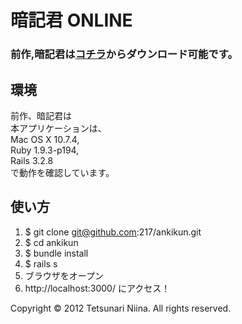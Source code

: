 # 暗記君 ONLINE

### 前作,暗記君は[コチラ](http://ux.getuploader.com/ankikun/download/1/%E6%9A%97%E8%A8%98%E5%90%9B.rar)からダウンロード可能です。

## 環境
前作、暗記君は  
本アプリケーションは、  
Mac OS X 10.7.4,  
Ruby 1.9.3-p194,  
Rails 3.2.8  
で動作を確認しています。

## 使い方
1. $ git clone git@github.com:217/ankikun.git
2. $ cd ankikun
3. $ bundle install
4. $ rails s
5. ブラウザをオープン
6. http://localhost:3000/ にアクセス！

Copyright &copy; 2012 Tetsunari Niina. All rights reserved.
